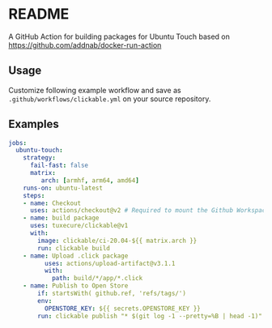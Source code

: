 # README

A GitHub Action for building packages for Ubuntu Touch based on https://github.com/addnab/docker-run-action

## Usage

Customize following example workflow and save as `.github/workflows/clickable.yml` on your source repository.

## Examples

```yaml
jobs:
  ubuntu-touch:
    strategy:
      fail-fast: false
      matrix:
         arch: [armhf, arm64, amd64]
    runs-on: ubuntu-latest
    steps:
    - name: Checkout 
      uses: actions/checkout@v2 # Required to mount the Github Workspace to a volume 
    - name: build package
      uses: tuxecure/clickable@v1
      with:
        image: clickable/ci-20.04-${{ matrix.arch }}
        run: clickable build
    - name: Upload .click package
          uses: actions/upload-artifact@v3.1.1
          with:
            path: build/*/app/*.click
    - name: Publish to Open Store
        if: startsWith( github.ref, 'refs/tags/')
        env:
          OPENSTORE_KEY: ${{ secrets.OPENSTORE_KEY }}
        run: clickable publish "* $(git log -1 --pretty=%B | head -1)" --apikey ${OPENSTORE_KEY}
```
